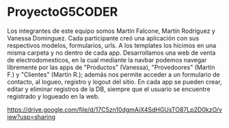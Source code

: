 # ProyectoG5CODER
Los integrantes de este equipo somos Martín Falcone, Martín Rodriguez y Vanessa Dominguez. 
Cada participante creó una aplicación con sus respectivos modelos, formularios, urls. A los templates los hicimos en una misma carpeta y no dentro de cada app.
Desarrollamos una web de venta de electrodomesticos, en la cual mediante la navbar podemos navegar libremente por las apps de "Productos" (Vanessa), "Provedoores" (Martín F.) y "Clientes" (Martín R.); además nos permite acceder a un formulario de contacto, al logueo, registro y logout del sitio.
En cada app se pueden crear, editar y eliminar registros de la DB, siempre que el usuario se encuentre registrado y logueado en la web.

https://drive.google.com/file/d/17C5zn10dgmAiX4SdHGUsTO87Lp2D0kzO/view?usp=sharing
